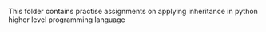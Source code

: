 This folder contains practise assignments on applying inheritance in python higher level programming language
